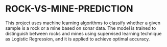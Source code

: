 # ROCK-VS-MINE-PREDICTION
This project uses machine learning algorithms to classify whether a given sample is a rock or a mine based on sonar data. The model is trained to distinguish between rocks and mines using supervised learning technique as Logistic Regression, and it is applied to achieve optimal accuracy.
